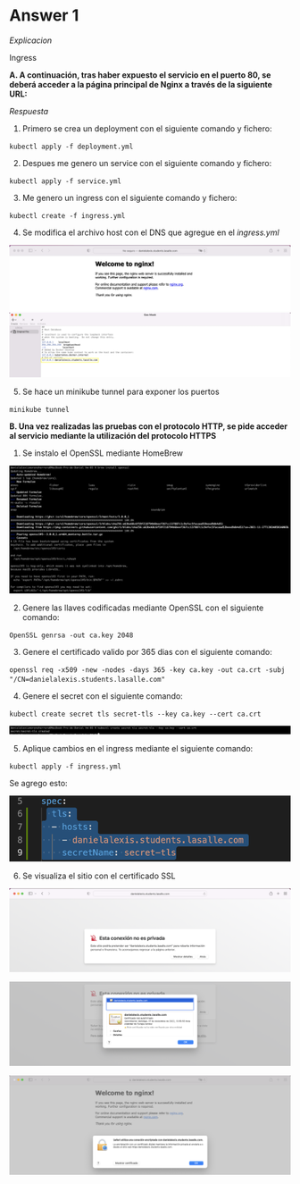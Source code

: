 # Answer 1

_Explicacion_

Ingress

**A. A continuación, tras haber expuesto el servicio en el puerto 80, se deberá acceder a la página principal de Nginx a través de la siguiente URL:**

_Respuesta_

1. Primero se crea un deployment con el siguiente comando y fichero:

`kubectl apply -f deployment.yml`

2. Despues me genero un service con el siguiente comando y fichero:

`kubectl apply -f service.yml`

3. Me genero un ingress con el siguiente comando y fichero:

`kubectl create -f ingress.yml`

4. Se modifica el archivo host con el DNS que agregue en el _ingress.yml_

![gasMask](../images/ingressDNS.png)
![ingress](../images/gasMask.png)

5. Se hace un minikube tunnel para exponer los puertos

`minikube tunnel`

**B. Una vez realizadas las pruebas con el protocolo HTTP, se pide acceder al servicio mediante la utilización del protocolo HTTPS**

1. Se instalo el OpenSSL mediante HomeBrew

![installOpenSSL](../images/installOpenSSL.png)

2. Genere las llaves codificadas mediante OpenSSL con el siguiente comando:

`OpenSSL genrsa -out ca.key 2048`

3. Genere el certificado valido por 365 dias con el siguiente comando:

`openssl req -x509 -new -nodes -days 365 -key ca.key -out ca.crt -subj "/CN=danielalexis.students.lasalle.com"`

4. Genere el secret con el siguiente comando:

`kubectl create secret tls secret-tls --key ca.key --cert ca.crt`

![generateSecret](../images/generateSecret.png)

5. Aplique cambios en el ingress mediante el siguiente comando:

`kubectl apply -f ingress.yml`

Se agrego esto:

![ingressSecret](../images/ingressSecret.png)

6. Se visualiza el sitio con el certificado SSL

![sitioSSL](../images/sitioSSL.png)

![watchCertificate](../images/watchCertificate.png)

![watchCertificate2](../images/watchCertificate2.png)